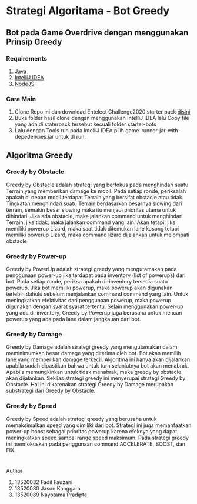 # Strategi Algoritama - Bot Greedy

## Bot pada Game Overdrive dengan menggunakan Prinsip Greedy

### Requirements

1. [Java](https://www.oracle.com/java/technologies/downloads/#java8)
2. [IntelliJ IDEA](https://www.jetbrains.com/idea/)
3. [NodeJS](https://nodejs.org/en/download/)

### Cara Main

1. Clone Repo ini dan download Entelect Challenge2020 starter pack [disini](https://github.com/EntelectChallenge/2020-Overdrive/releases/tag/2020.3.4)
2. Buka folder hasil clone dengan menggunakan IntelliJ IDEA lalu Copy file yang ada di staterpack tersebut kecuali folder starter-bots
3. Lalu dengan Tools run pada IntelliJ IDEA pilih game-runner-jar-with-depedencies.jar untuk di run.

## Algoritma Greedy

### Greedy by Obstacle

Greedy by Obstacle adalah strategi yang berfokus pada menghindari suatu Terrain yang memberikan damage ke mobil. Pada setiap ronde, periksalah apakah di depan mobil terdapat Terrain yang bersifat obstacle atau tidak. Tingkatan menghindari suatu Terrain berdasarkan besarnya slowing dari terrain, semakin besar slowing maka itu menjadi prioritas utama untuk dihindari. Jika ada obstacle, maka jalankan command untuk menghindari Terrain, jika tidak, maka jalankan command yang lain. Akan tetapi, jika memiliki powerup Lizard, maka saat tidak ditemukan lane kosong tetapi memiliki powerup Lizard, maka command lizard dijalankan untuk melompati obstacle

### Greedy by Power-up

Greedy by PowerUp adalah strategi greedy yang mengutamakan pada penggunaan power-up jika terdapat pada inventory (list of powerups) dari bot. Pada setiap ronde, periksa apakah di-inventory tersedia suatu powerup. Jika bot memiliki powerup, maka powerup akan digunakan terlebih dahulu sebelum menjalankan command command yang lain. Untuk meningkatkan efektivitas dari penggunaan powerup, maka powerup digunakan dengan syarat syarat tertentu. Selain menggunakan power-up yang ada di-inventory, Greedy by Powerup juga berusaha untuk mencari powerup yang ada pada lane dalam jangkauan dari bot.

### Greedy by Damage

Greedy by Damage adalah strategi greedy yang mengutamakan dalam meminimumkan besar damage yang diterima oleh bot. Bot akan memilih lane yang memberikan damage terkecil. Algoritma ini hanya akan dijalankan apabila sudah dipastikan bahwa untuk turn selanjutnya bot akan menabrak. Apabila memungkinkan untuk tidak menabrak, maka greedy by obstacle akan dijalankan. Sekilas strategi greedy ini menyerupai strategi Greedy by Obstacle. Hal ini dikarenakan strategi Greedy by Damage merupakan substrategi dari Greedy by Obstacle.

### Greedy by Speed

Greedy by Speed adalah strategi greedy yang berusaha untuk memaksimalkan speed yang dimiliki dari bot. Strategi ini juga memanfaatkan power-up boost sebagai prioritas powerup karena efeknya yang dapat meningkatkan speed sampai range speed maksimum. Pada strategi greedy ini memfokuskan pada penggunaan command ACCELERATE, BOOST, dan FIX.

#

Author

1. 13520032 Fadil Fauzani
2. 13520080 Jason Kanggara
3. 13520089 Nayotama Pradipta
